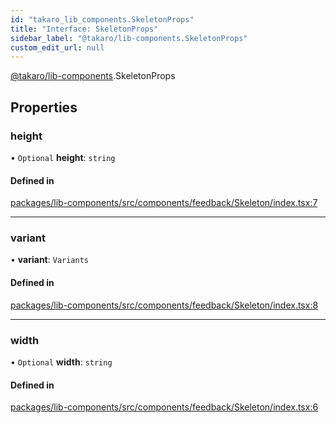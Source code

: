 ```yaml
---
id: "takaro_lib_components.SkeletonProps"
title: "Interface: SkeletonProps"
sidebar_label: "@takaro/lib-components.SkeletonProps"
custom_edit_url: null
---
```


[@takaro/lib-components](../modules/takaro_lib_components.md).SkeletonProps

## Properties

### height

• `Optional` **height**: `string`

#### Defined in

[packages/lib-components/src/components/feedback/Skeleton/index.tsx:7](https://github.com/niekcandaele/Takaro/blob/91fb19b/packages/lib-components/src/components/feedback/Skeleton/index.tsx#L7)

___

### variant

• **variant**: `Variants`

#### Defined in

[packages/lib-components/src/components/feedback/Skeleton/index.tsx:8](https://github.com/niekcandaele/Takaro/blob/91fb19b/packages/lib-components/src/components/feedback/Skeleton/index.tsx#L8)

___

### width

• `Optional` **width**: `string`

#### Defined in

[packages/lib-components/src/components/feedback/Skeleton/index.tsx:6](https://github.com/niekcandaele/Takaro/blob/91fb19b/packages/lib-components/src/components/feedback/Skeleton/index.tsx#L6)
